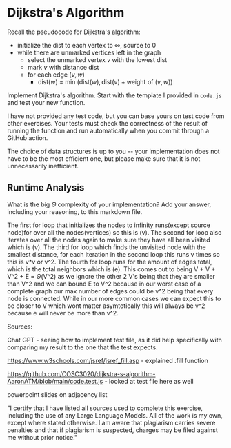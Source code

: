 # Dijkstra's Algorithm

Recall the pseudocode for Dijkstra's algorithm:
- initialize the dist to each vertex to $\infty$, source to 0
- while there are unmarked vertices left in the graph
    - select the unmarked vertex $v$ with the lowest dist
    - mark $v$ with distance dist
    - for each edge $(v,w)$
        - dist($w$) = min $\left(\textrm{dist}(w), \textrm{dist}(v) + \textrm{weight of }(v, w)\right)$

Implement Dijkstra's algorithm. Start with the template I provided in `code.js`
and test your new function.

I have not provided any test code, but you can base yours on test code from
other exercises. Your tests must check the correctness of the result of running
the function and run automatically when you commit through a GitHub action.

The choice of data structures is up to you -- your implementation does not have
to be the most efficient one, but please make sure that it is not unnecessarily
inefficient.

## Runtime Analysis

What is the big $\Theta$ complexity of your implementation? Add your
answer, including your reasoning, to this markdown file.


The first for loop that initializes the nodes to infinity runs(except source node)for over all the nodes(vertices) so this is (v). The second for loop also iterates over all the nodes again to make sure they have all been visited which is (v). The third for loop which finds the unvisited node with the smallest distance, for each iteration in the second loop this runs v times so this is v*v or v^2. The fourth for loop runs for the amount of edges total, which is the total neighbors which is (e). This comes out to being V + V + V^2 + E = $\Theta$(V^2) as we ignore the other 2 V's being that they are smaller than V^2 and we can bound E to V^2 because in our worst case of a complete graph our max number of edges could be v^2 being that every node is connected. While in our more common cases we can expect this to be closer to V which wont matter asymtotically this will always be v^2 because e will never be more than v^2.


Sources:

Chat GPT - seeing how to implement test file, as it did help specifically with comparing my result to the one that the test expects.

https://www.w3schools.com/jsref/jsref_fill.asp - explained .fill function 

https://github.com/COSC3020/dijkstra-s-algorithm-AaronATM/blob/main/code.test.js - looked at test file here as well

powerpoint slides on adjacency list 



"I certify that I have listed all sources used to complete this exercise, including the use of any Large Language Models. All of the work is my own, except where stated otherwise. I am aware that plagiarism carries severe penalties and that if plagiarism is suspected, charges may be filed against me without prior notice."
